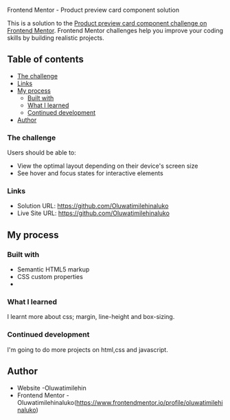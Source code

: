  Frontend Mentor - Product preview card component solution

This is a solution to the [Product preview card component challenge on Frontend Mentor](https://www.frontendmentor.io/challenges/product-preview-card-component-GO7UmttRfa). Frontend Mentor challenges help you improve your coding skills by building realistic projects. 

## Table of contents

  - [The challenge](#the-challenge)
  - [Links](#links)
- [My process](#my-process)
  - [Built with](#built-with)
  - [What I learned](#what-i-learned)
  - [Continued development](#continued-development)
- [Author](#author)


### The challenge

Users should be able to:

- View the optimal layout depending on their device's screen size
- See hover and focus states for interactive elements


### Links

- Solution URL: https://github.com/Oluwatimilehinaluko
- Live Site URL: https://github.com/Oluwatimilehinaluko

## My process

### Built with

- Semantic HTML5 markup
- CSS custom properties
- 

### What I learned
I learnt more about css; margin, line-height and box-sizing.

### Continued development
I'm going to do more projects on html,css and javascript.

## Author

- Website -Oluwatimilehin
- Frontend Mentor - Oluwatimilehinaluko(https://www.frontendmentor.io/profile/oluwatimilehinaluko)

